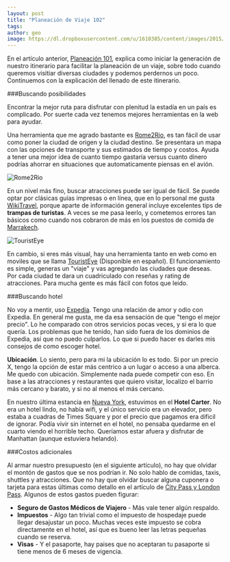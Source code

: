 ```yaml
---
layout: post
title: "Planeación de Viaje 102"
tags: 
author: geo
image: https://dl.dropboxusercontent.com/u/1610385/content/images/2015/03/rome2rio-1.png
---
```

En el artículo anterior, [Planeación 101](/planeacion-de-viaje-101/), explica como iniciar la generación de nuestro itinerario para facilitar la planeación de un viaje, sobre todo cuando queremos visitiar diversas ciudades y podemos perdernos un poco. Continuemos con la explicación del llenado de este itinerario.

###Buscando posibilidades

Encontrar la mejor ruta para disfrutar con plenitud la estadía en un país es complicado. Por suerte cada vez tenemos mejores herramientas en la web para ayudar. 

Una herramienta que me agrado bastante  es [Rome2Rio](https://www.rome2rio.com/), es tan fácil de usar como poner la ciudad de origen y la ciudad destino. Se presentara un mapa con las opciones de transporte y sus estimados de tiempo y costos. Ayuda a tener una mejor idea de cuanto tiempo gastaría versus cuanto dinero podrías ahorrar en situaciones que automaticamente piensas en el avión.

![Rome2Rio](https://dl.dropboxusercontent.com/u/1610385/content/images/2015/03/rome2rio.png)

En un nivel más fino, buscar atracciones puede ser igual de fácil. Se puede optar por clásicas guías impresas o en línea, que en lo personal me gusta [WikiTravel](http://wikitravel.org/en/Main_Page), porque aparte de información general incluye excelentes tips de **trampas de turistas**. A veces se me pasa leerlo, y cometemos errores tan básicos como cuando nos cobraron de más en los puestos de comida de [Marrakech](/tag/marrakech).

![TouristEye](https://dl.dropboxusercontent.com/u/1610385/content/images/2015/03/touristeye.png)

En cambio, si eres más visual, hay una herramienta tanto en web como en moviles que se llama [TouristEye](http://www.touristeye.com/) (Disponible en español). El funcionamiento es simple,  generas un "viaje" y vas agregando las ciudades que deseas. Por cada ciudad te dara un cuadriculado con reseñas y rating de atracciones. Para mucha gente es más fácil con fotos que leido. 

###Buscando hotel

No voy a mentir, uso [Expedia](http://www.expedia.mx/). Tengo una relación de amor y odio con Expedia. En general me gusta, me da esa sensación de que "tengo el mejor precio". Lo he comparado con otros servicios pocas veces, y si era lo que quería. Los problemas que he tenido, han sido fuera de los dominios de Expedia, así que no puedo culparlos. Lo que si puedo hacer es darles mis consejos de como escoger hotel.

**Ubicación**. Lo siento, pero para mi la ubicación lo es todo. Si por un precio X, tengo la opción de estar más centrico a un lugar o acceso a una alberca. Me quedo con ubicación. Simplemente nada puede competir con eso. En base a las atracciones y restaurantes que quiero visitar, localizo el barrio más cercano y barato, y si no al menos el más cercano.

En nuestro última estancia en [Nueva York](/tag/new-york), estuvimos en el **Hotel Carter**. No era un hotel lindo, no había wifi, y el único servicio era un elevador, pero estaba a cuadras de Times Square y por el precio que pagamos era dificil de ignorar. Podía vivir sin internet en el hotel, no pensaba quedarme en el cuarto viendo el horrible techo. Queríamos estar afuera y disfrutar de Manhattan (aunque estuviera helando).

###Costos adicionales

Al armar nuestro presupuesto (en el siguiente artículo), no hay que olvidar el montón de gastos que se nos podrían ir. No solo hablo de comidas, taxis, shuttles y atracciones. Que no hay que olvidar buscar alguna cuponera o tarjeta para estas últimas como detallo en el artículo de [City Pass y London Pass](/citypass/).  Algunos de estos gastos pueden figurar:

* **Seguro de Gastos Médicos de Viajero** - Más vale tener algún respaldo.
* **Impuestos** - Algo tan trivial como el impuesto de hospedaje puede llegar desajustar un poco. Muchas veces este impuesto se cobra directamente en el hotel, así que es bueno leer las letras pequeñas cuando se reserva.
* **Visas** - Y el pasaporte, hay paises que no aceptaran tu pasaporte si tiene menos de 6 meses de vigencia.